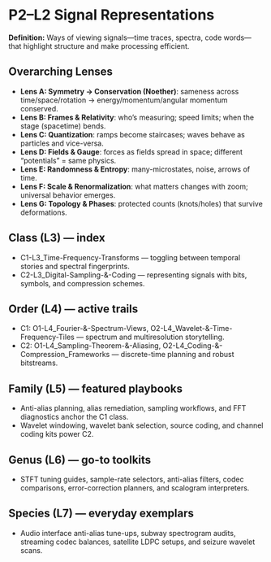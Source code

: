 # P2–L2 Signal Representations
**Definition:** Ways of viewing signals—time traces, spectra, code words—that highlight structure and make processing efficient.
## Overarching Lenses

- **Lens A: Symmetry -> Conservation (Noether)**: sameness across time/space/rotation → energy/momentum/angular momentum conserved.
- **Lens B: Frames & Relativity**: who’s measuring; speed limits; when the stage (spacetime) bends.
- **Lens C: Quantization**: ramps become staircases; waves behave as particles and vice-versa.
- **Lens D: Fields & Gauge**: forces as fields spread in space; different “potentials” = same physics.
- **Lens E: Randomness & Entropy**: many-microstates, noise, arrows of time.
- **Lens F: Scale & Renormalization**: what matters changes with zoom; universal behavior emerges.
- **Lens G: Topology & Phases**: protected counts (knots/holes) that survive deformations.

## Class (L3) — index
- C1-L3_Time-Frequency-Transforms — toggling between temporal stories and spectral fingerprints.
- C2-L3_Digital-Sampling-&-Coding — representing signals with bits, symbols, and compression schemes.
## Order (L4) — active trails
- C1: O1-L4_Fourier-&-Spectrum-Views, O2-L4_Wavelet-&-Time-Frequency-Tiles — spectrum and multiresolution storytelling.
- C2: O1-L4_Sampling-Theorem-&-Aliasing, O2-L4_Coding-&-Compression_Frameworks — discrete-time planning and robust bitstreams.
## Family (L5) — featured playbooks
- Anti-alias planning, alias remediation, sampling workflows, and FFT diagnostics anchor the C1 class.
- Wavelet windowing, wavelet bank selection, source coding, and channel coding kits power C2.
## Genus (L6) — go-to toolkits
- STFT tuning guides, sample-rate selectors, anti-alias filters, codec comparisons, error-correction planners, and scalogram interpreters.
## Species (L7) — everyday exemplars
- Audio interface anti-alias tune-ups, subway spectrogram audits, streaming codec balances, satellite LDPC setups, and seizure wavelet scans.
